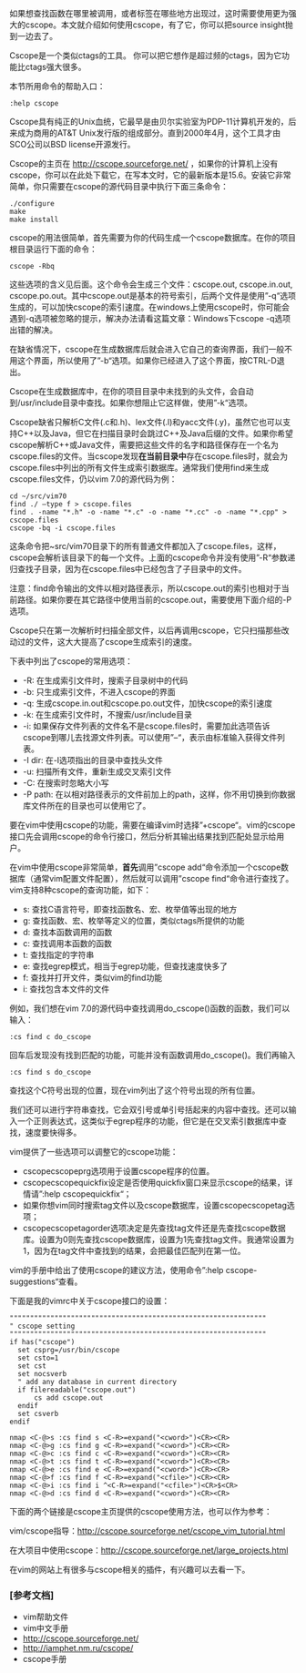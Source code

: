 如果想查找函数在哪里被调用，或者标签在哪些地方出现过，这时需要使用更为强大的cscope。本文就介绍如何使用cscope，有了它，你可以把source insight抛到一边去了。

Cscope是一个类似ctags的工具。 你可以把它想作是超过频的ctags，因为它功能比ctags强大很多。

本节所用命令的帮助入口：

```
:help cscope 
```

Cscope具有纯正的Unix血统，它最早是由贝尔实验室为PDP-11计算机开发的，后来成为商用的AT&T Unix发行版的组成部分。直到2000年4月，这个工具才由SCO公司以BSD license开源发行。

Cscope的主页在 http://cscope.sourceforge.net/ ，如果你的计算机上没有cscope，你可以在此处下载它，在写本文时，它的最新版本是15.6。安装它非常简单，你只需要在cscope的源代码目录中执行下面三条命令：

```
./configure
make
make install 
```

cscope的用法很简单，首先需要为你的代码生成一个cscope数据库。在你的项目根目录运行下面的命令：

```
cscope -Rbq 
```

这些选项的含义见后面。这个命令会生成三个文件：cscope.out, cscope.in.out, cscope.po.out。其中cscope.out是基本的符号索引，后两个文件是使用”-q“选项生成的，可以加快cscope的索引速度。在windows上使用cscope时，你可能会遇到-q选项被忽略的提示，解决办法请看这篇文章：Windows下cscope -q选项出错的解决。

在缺省情况下，cscope在生成数据库后就会进入它自己的查询界面，我们一般不用这个界面，所以使用了”-b“选项。如果你已经进入了这个界面，按CTRL-D退出。

Cscope在生成数据库中，在你的项目目录中未找到的头文件，会自动到/usr/include目录中查找。如果你想阻止它这样做，使用”-k“选项。

Cscope缺省只解析C文件(.c和.h)、lex文件(.l)和yacc文件(.y)，虽然它也可以支持C\+\+以及Java，但它在扫描目录时会跳过C\+\+及Java后缀的文件。如果你希望cscope解析C\+\+或Java文件，需要把这些文件的名字和路径保存在一个名为cscope.files的文件。当cscope发现**在当前目录中**存在cscope.files时，就会为cscope.files中列出的所有文件生成索引数据库。通常我们使用find来生成cscope.files文件，仍以vim 7.0的源代码为例：

```
cd ~/src/vim70 
find ./ –type f > cscope.files
find . -name "*.h" -o -name "*.c" -o -name "*.cc" -o -name "*.cpp" > cscope.files
cscope -bq -i cscope.files
```

这条命令把~src/vim70目录下的所有普通文件都加入了cscope.files，这样，cscope会解析该目录下的每一个文件。上面的cscope命令并没有使用”-R“参数递归查找子目录，因为在cscope.files中已经包含了子目录中的文件。

注意：find命令输出的文件以相对路径表示，所以cscope.out的索引也相对于当前路径。如果你要在其它路径中使用当前的cscope.out，需要使用下面介绍的-P选项。

Cscope只在第一次解析时扫描全部文件，以后再调用cscope，它只扫描那些改动过的文件，这大大提高了cscope生成索引的速度。

下表中列出了cscope的常用选项：

- -R: 在生成索引文件时，搜索子目录树中的代码
- -b: 只生成索引文件，不进入cscope的界面
- -q: 生成cscope.in.out和cscope.po.out文件，加快cscope的索引速度
- -k: 在生成索引文件时，不搜索/usr/include目录
- -i: 如果保存文件列表的文件名不是cscope.files时，需要加此选项告诉cscope到哪儿去找源文件列表。可以使用”–“，表示由标准输入获得文件列表。
- -I dir: 在-I选项指出的目录中查找头文件
- -u: 扫描所有文件，重新生成交叉索引文件
- -C: 在搜索时忽略大小写
- -P path: 在以相对路径表示的文件前加上的path，这样，你不用切换到你数据库文件所在的目录也可以使用它了。

要在vim中使用cscope的功能，需要在编译vim时选择”+cscope“。vim的cscope接口先会调用cscope的命令行接口，然后分析其输出结果找到匹配处显示给用户。

在vim中使用cscope非常简单，**首先**调用”cscope add“命令添加一个cscope数据库（通常vim配置文件配置），然后就可以调用”cscope find“命令进行查找了。vim支持8种cscope的查询功能，如下：

- s: 查找C语言符号，即查找函数名、宏、枚举值等出现的地方
- g: 查找函数、宏、枚举等定义的位置，类似ctags所提供的功能
- d: 查找本函数调用的函数
- c: 查找调用本函数的函数
- t: 查找指定的字符串
- e: 查找egrep模式，相当于egrep功能，但查找速度快多了
- f: 查找并打开文件，类似vim的find功能
- i: 查找包含本文件的文件

例如，我们想在vim 7.0的源代码中查找调用do_cscope()函数的函数，我们可以输入：

```
:cs find c do_cscope
```

回车后发现没有找到匹配的功能，可能并没有函数调用do_cscope()。我们再输入

```
:cs find s do_cscope
```

查找这个C符号出现的位置，现在vim列出了这个符号出现的所有位置。

我们还可以进行字符串查找，它会双引号或单引号括起来的内容中查找。还可以输入一个正则表达式，这类似于egrep程序的功能，但它是在交叉索引数据库中查找，速度要快得多。

vim提供了一些选项可以调整它的cscope功能：

- cscopecscopeprg选项用于设置cscope程序的位置。
- cscopecscopequickfix设定是否使用quickfix窗口来显示cscope的结果，详情请”:help cscopequickfix“；
- 如果你想vim同时搜索tag文件以及cscope数据库，设置cscopecscopetag选项；
- cscopecscopetagorder选项决定是先查找tag文件还是先查找cscope数据库。设置为0则先查找cscope数据库，设置为1先查找tag文件。我通常设置为1，因为在tag文件中查找到的结果，会把最佳匹配列在第一位。

vim的手册中给出了使用cscope的建议方法，使用命令”:help cscope-suggestions“查看。

下面是我的vimrc中关于cscope接口的设置：

```    
"""""""""""""""""""""""""""""""""""""""""""""""""""""""""""""""
" cscope setting
"""""""""""""""""""""""""""""""""""""""""""""""""""""""""""""""
if has("cscope")
  set csprg=/usr/bin/cscope
  set csto=1
  set cst
  set nocsverb
  " add any database in current directory
  if filereadable("cscope.out")
      cs add cscope.out
  endif
  set csverb
endif

nmap <C-@>s :cs find s <C-R>=expand("<cword>")<CR><CR>
nmap <C-@>g :cs find g <C-R>=expand("<cword>")<CR><CR>
nmap <C-@>c :cs find c <C-R>=expand("<cword>")<CR><CR>
nmap <C-@>t :cs find t <C-R>=expand("<cword>")<CR><CR>
nmap <C-@>e :cs find e <C-R>=expand("<cword>")<CR><CR>
nmap <C-@>f :cs find f <C-R>=expand("<cfile>")<CR><CR>
nmap <C-@>i :cs find i ^<C-R>=expand("<cfile>")<CR>$<CR>
nmap <C-@>d :cs find d <C-R>=expand("<cword>")<CR><CR>
```

下面的两个链接是cscope主页提供的cscope使用方法，也可以作为参考：

vim/cscope指导：http://cscope.sourceforge.net/cscope_vim_tutorial.html

在大项目中使用cscope：http://cscope.sourceforge.net/large_projects.html

在vim的网站上有很多与cscope相关的插件，有兴趣可以去看一下。

### [参考文档]

- vim帮助文件
- vim中文手册
- http://cscope.sourceforge.net/
- http://iamphet.nm.ru/cscope/
- cscope手册